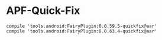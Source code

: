 # APF-Quick-Fix
```
compile 'tools.android:FairyPlugin:0.0.59.5-quickfix@aar'
compile 'tools.android:FairyPlugin:0.0.63.4-quickfix@aar'
```
